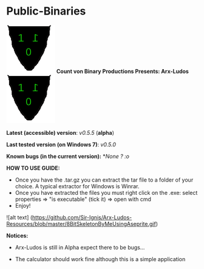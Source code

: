 # Public-Binaries

![alt tag](https://github.com/Sir-Ignis/Dungeon_Game/blob/master/Shield.png)
**Count von Binary Productions Presents: Arx-Ludos**
![alt tag](https://github.com/Sir-Ignis/Dungeon_Game/blob/master/Shield.png)

**Latest (accessible) version**: _v0.5.5_ (**alpha**)

**Last tested version (on Windows 7)**: _v0.5.0_

**Known bugs (in the current version):**
  *_None ? :o_

**HOW TO USE GUIDE:**
  
  * Once you have the .tar.gz you can extract the tar file to a folder of your choice. 
   A typical extractor for Windows is Winrar.
  * Once you have extracted the files you must right click on the .exe:
   select properties => "is executable" (tick it) => open with cmd
  * Enjoy!
  
  ![alt text] (https://github.com/Sir-Ignis/Arx-Ludos-Resources/blob/master/8BitSkeletonByMeUsingAseprite.gif)

**Notices:**
  * Arx-Ludos is still in Alpha expect there to be bugs...

  * The calculator should work fine although this is a simple application

